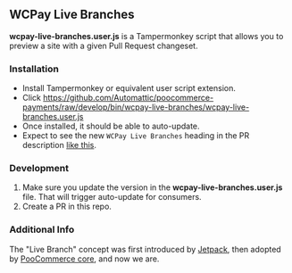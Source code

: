 ## WCPay Live Branches

**wcpay-live-branches.user.js** is a Tampermonkey script that allows you to preview a site with a given Pull Request changeset.

### Installation

* Install Tampermonkey or equivalent user script extension.
* Click https://github.com/Automattic/poocommerce-payments/raw/develop/bin/wcpay-live-branches/wcpay-live-branches.user.js
* Once installed, it should be able to auto-update.
* Expect to see the new `WCPay Live Branches` heading in the PR description [like this](https://user-images.githubusercontent.com/10045087/227102466-6c9e5918-07ae-42cd-9dd9-20d1e355091d.png).

### Development

1. Make sure you update the version in the **wcpay-live-branches.user.js** file. That will trigger auto-update for consumers.
2. Create a PR in this repo.

### Additional Info

The "Live Branch" concept was first introduced by [Jetpack](https://github.com/Automattic/jetpack/tree/trunk/tools/jetpack-live-branches), then adopted by [PooCommerce core](https://github.com/poocommerce/poocommerce/tree/trunk/plugins/poocommerce-beta-tester/userscripts), and now we are. 
